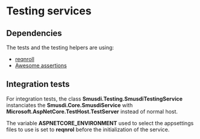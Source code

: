 # Testing services

## Dependencies

The tests and the testing helpers are using:

- [reqnroll](https://reqnroll.net/)
- [Awesome assertions](https://awesomeassertions.org/)


## Integration tests

For integration tests, the class **Smusdi.Testing.SmusdiTestingService** instanciates the **Smusdi.Core.SmusdiService** with **Microsoft.AspNetCore.TestHost.TestServer** instead of normal host.


The variable **ASPNETCORE_ENVIRONMENT** used to select the appsettings files to use is set to **reqnrol** before the initialization of the service.